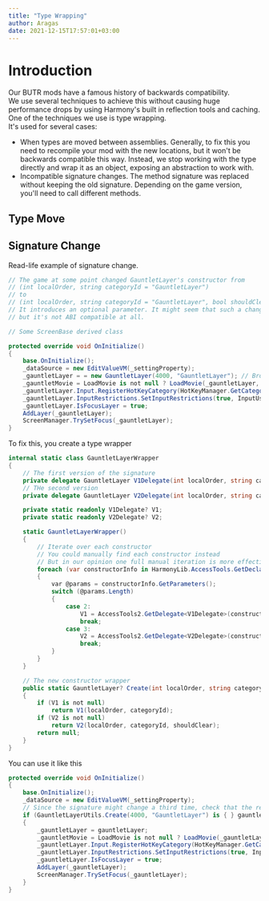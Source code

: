 ```yaml
---
title: "Type Wrapping"
author: Aragas
date: 2021-12-15T17:57:01+03:00
---
```


# Introduction
Our BUTR mods have a famous history of backwards compatibility.  
We use several techniques to achieve this without causing huge performance drops by using Harmony's built in reflection tools and caching.  
One of the techniques we use is type wrapping.  
It's used for several cases:
* When types are moved between assemblies. Generally, to fix this you need to recompile your mod with the new locations, but it won't be backwards compatible this way. Instead, we stop working with the type directly and wrap it as an object, exposing an abstraction to work with.
* Incompatible signature changes. The method signature was replaced without keeping the old signature. Depending on the game version, you'll need to call different methods.

## Type Move

## Signature Change
Read-life example of signature change.
```csharp
// The game at some point changed GauntletLayer's constructor from
// (int localOrder, string categoryId = "GauntletLayer")
// to
// (int localOrder, string categoryId = "GauntletLayer", bool shouldClear = false)
// It introduces an optional parameter. It might seem that such a change is backward compatible,
// but it's not ABI compatible at all.

// Some ScreenBase derived class

protected override void OnInitialize()
{
    base.OnInitialize();
    _dataSource = new EditValueVM(_settingProperty);
    _gauntletLayer = = new GauntletLayer(4000, "GauntletLayer"); // Broken
    _gauntletMovie = LoadMovie is not null ? LoadMovie(_gauntletLayer, "EditValueView_MCM", _dataSource) : null; // ignore for now
    _gauntletLayer.Input.RegisterHotKeyCategory(HotKeyManager.GetCategory("ChatLogHotKeyCategory"));
    _gauntletLayer.InputRestrictions.SetInputRestrictions(true, InputUsageMask.All);
    _gauntletLayer.IsFocusLayer = true;
    AddLayer(_gauntletLayer);
    ScreenManager.TrySetFocus(_gauntletLayer);
}
```

To fix this, you create a type wrapper
```csharp
internal static class GauntletLayerWrapper
{
    // The first version of the signature
    private delegate GauntletLayer V1Delegate(int localOrder, string categoryId = "GauntletLayer");
    // THe second version
    private delegate GauntletLayer V2Delegate(int localOrder, string categoryId = "GauntletLayer", bool shouldClear = false);

    private static readonly V1Delegate? V1;
    private static readonly V2Delegate? V2;

    static GauntletLayerWrapper()
    {
        // Iterate over each constructor
        // You could manually find each constructor instead
        // But in our opinion one full manual iteration is more effectice
        foreach (var constructorInfo in HarmonyLib.AccessTools.GetDeclaredConstructors(typeof(GauntletLayer), false))
        {
            var @params = constructorInfo.GetParameters();
            switch (@params.Length)
            {
                case 2:
                    V1 = AccessTools2.GetDelegate<V1Delegate>(constructorInfo);
                    break;
                case 3:
                    V2 = AccessTools2.GetDelegate<V2Delegate>(constructorInfo);
                    break;
            }
        }
    }

    // The new constructor wrapper
    public static GauntletLayer? Create(int localOrder, string categoryId = "GauntletLayer", bool shouldClear = false)
    {
        if (V1 is not null)
            return V1(localOrder, categoryId);
        if (V2 is not null)
            return V2(localOrder, categoryId, shouldClear);
        return null;
    }
}
```

You can use it like this
```csharp
protected override void OnInitialize()
{
    base.OnInitialize();
    _dataSource = new EditValueVM(_settingProperty);
    // Since the signature might change a third time, check that the result is not null
    if (GauntletLayerUtils.Create(4000, "GauntletLayer") is { } gauntletLayer)
    {
        _gauntletLayer = gauntletLayer;
        _gauntletMovie = LoadMovie is not null ? LoadMovie(_gauntletLayer, "EditValueView_MCM", _dataSource) : null; // ignore for now
        _gauntletLayer.Input.RegisterHotKeyCategory(HotKeyManager.GetCategory("ChatLogHotKeyCategory"));
        _gauntletLayer.InputRestrictions.SetInputRestrictions(true, InputUsageMask.All);
        _gauntletLayer.IsFocusLayer = true;
        AddLayer(_gauntletLayer);
        ScreenManager.TrySetFocus(_gauntletLayer);
    }
}
```
